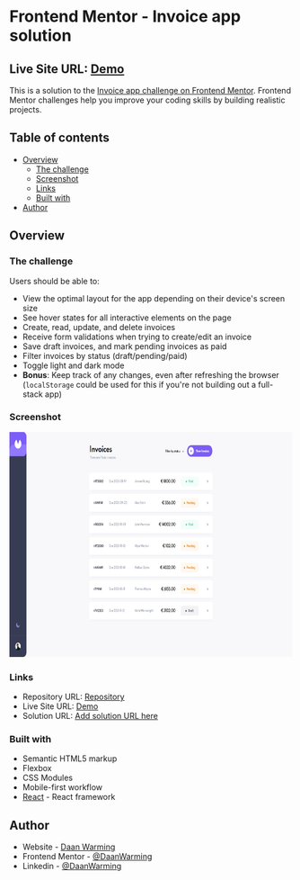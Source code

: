 # Frontend Mentor - Invoice app solution

## Live Site URL: [Demo](https://daanwarming.github.io/Invoice-App/)

This is a solution to the [Invoice app challenge on Frontend Mentor](https://www.frontendmentor.io/challenges/invoice-app-i7KaLTQjl). Frontend Mentor challenges help you improve your coding skills by building realistic projects. 

## Table of contents

- [Overview](#overview)
  - [The challenge](#the-challenge)
  - [Screenshot](#screenshot)
  - [Links](#links)
  - [Built with](#built-with)
- [Author](#author)





## Overview

### The challenge

Users should be able to:

- View the optimal layout for the app depending on their device's screen size
- See hover states for all interactive elements on the page
- Create, read, update, and delete invoices
- Receive form validations when trying to create/edit an invoice
- Save draft invoices, and mark pending invoices as paid
- Filter invoices by status (draft/pending/paid)
- Toggle light and dark mode
- **Bonus**: Keep track of any changes, even after refreshing the browser (`localStorage` could be used for this if you're not building out a full-stack app)



### Screenshot
<img src="./src/assets/screen-shot.png" data-canonical-src="./src/assets/screen-shot.png" width="600" height="400" />



### Links

- Repository URL: [Repository](https://github.com/DaanWarming/Invoice-App)
- Live Site URL: [Demo](https://daanwarming.github.io/Invoice-App/)
- Solution URL: [Add solution URL here](https://your-solution-url.com)



### Built with

- Semantic HTML5 markup
- Flexbox
- CSS Modules
- Mobile-first workflow
- [React](https://reactjs.org/) - React framework


## Author

- Website - [Daan Warming](https://www.your-site.com)
- Frontend Mentor - [@DaanWarming](https://www.frontendmentor.io/profile/yourusername)
- Linkedin - [@DaanWarming](https://www.linkedin.com/in/daan-warming-613932175/)

